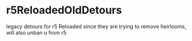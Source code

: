 # r5ReloadedOldDetours
legacy detours for r5 Reloaded since they are trying to remove heirlooms, will also unban u from r5
